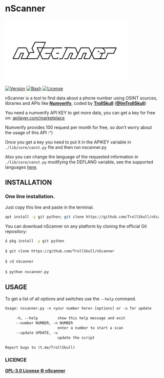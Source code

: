 # nScanner
<p align="left">
<img src="/.assets/logo.png" width="400" height="200"/>

[![Version](https://img.shields.io/badge/Version-1.0-green)]()
[![Bash](https://img.shields.io/badge/Made%20with-Python-blue)]()
[![License](https://img.shields.io/badge/License-GPL%203.0-yellow)]()

nScanner is a tool to find data about a phone number using OSINT sources, libraries and APIs like **[Numverify](https://numverify.com/)**, coded by **[TrollSkull](https://github.com/TrollSkull)** (**[@ImTrollSkull](https://twitter.com/ImTrollSkull)**)
  
You need a numverify API KEY to get more data, you can get a key for free on: [apilayer.com/marketplace](https://apilayer.com/marketplace/number_verification-api)

Numverify provides 100 request per month for free, so don't worry about the usage of this API :^)
  
Once you get a key you need to put it in the APIKEY variable in `./lib/core/const.py` file and then run nscanner.py
  
Also you can change the language of the requested information in `./lib/core/const.py` modifying the DEFLANG variable, see the supported languages [here](https://pypi.org/project/phonenumbers/).

## INSTALLATION
### One line installation.
Just copy this line and paste in the terminal.
```bash
apt install -y git python; git clone https://github.com/TrollSkull/nScanner; cd nScanner; python nscanner.py
```

You can download nScanner on any platform by cloning the official Git repository:

```bash
$ pkg install -y git python

$ git clone https://github.com/TrollSkull/nScanner

$ cd nScanner
    
$ python nscanner.py
```

## USAGE

To get a list of all options and switches use the `--help` command.
```
Usage: nscanner.py -n <your number here> [options] or -u for update

     -h, --help         show this help message and exit
     --number NUMBER, -n NUMBER
                        enter a number to start a scan
     --update UPDATE, -u
                        update the script
  
Report bugs to (t.me/TrollSkull)
```
  
### LICENCE

**[GPL-3.0 License © nScanner](https://github.com/TrollSkull/nScanner/blob/main/LICENSE)**
